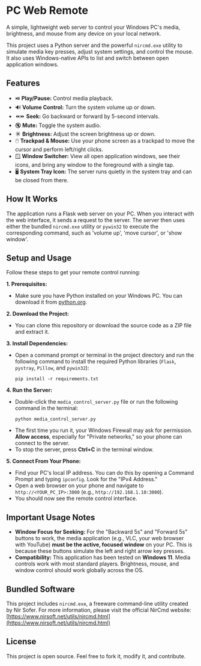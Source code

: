 # PC Web Remote

A simple, lightweight web server to control your Windows PC's media, brightness, and mouse from any device on your local network.

This project uses a Python server and the powerful `nircmd.exe` utility to simulate media key presses, adjust system settings, and control the mouse. It also uses Windows-native APIs to list and switch between open application windows.

## Features
- ⏯️ **Play/Pause:** Control media playback.
- 🔊 **Volume Control:** Turn the system volume up or down.
- ⏪⏩ **Seek:** Go backward or forward by 5-second intervals.
- 🔇 **Mute:** Toggle the system audio.
- ☀️ **Brightness:** Adjust the screen brightness up or down.
- 🖱️ **Trackpad & Mouse:** Use your phone screen as a trackpad to move the cursor and perform left/right clicks.
- 🪟 **Window Switcher:** View all open application windows, see their icons, and bring any window to the foreground with a single tap.
- 🖥️ **System Tray Icon:** The server runs quietly in the system tray and can be closed from there.

## How It Works
The application runs a Flask web server on your PC. When you interact with the web interface, it sends a request to the server. The server then uses either the bundled `nircmd.exe` utility or `pywin32` to execute the corresponding command, such as 'volume up', 'move cursor', or 'show window'.

## Setup and Usage
Follow these steps to get your remote control running:

**1. Prerequisites:**
- Make sure you have Python installed on your Windows PC. You can download it from [python.org](https://www.python.org/downloads/).

**2. Download the Project:**
- You can clone this repository or download the source code as a ZIP file and extract it.

**3. Install Dependencies:**
- Open a command prompt or terminal in the project directory and run the following command to install the required Python libraries (`Flask`, `pystray`, `Pillow`, and `pywin32`):
  ```
  pip install -r requirements.txt
  ```

**4. Run the Server:**
- Double-click the `media_control_server.py` file or run the following command in the terminal:
  ```
  python media_control_server.py
  ```
- The first time you run it, your Windows Firewall may ask for permission. **Allow access**, especially for "Private networks," so your phone can connect to the server.
- To stop the server, press **Ctrl+C** in the terminal window.

**5. Connect From Your Phone:**
- Find your PC's local IP address. You can do this by opening a Command Prompt and typing `ipconfig`. Look for the "IPv4 Address."
- Open a web browser on your phone and navigate to `http://<YOUR_PC_IP>:3000` (e.g., `http://192.168.1.10:3000`).
- You should now see the remote control interface.

## Important Usage Notes
- **Window Focus for Seeking:** For the "Backward 5s" and "Forward 5s" buttons to work, the media application (e.g., VLC, your web browser with YouTube) **must be the active, focused window** on your PC. This is because these buttons simulate the left and right arrow key presses.
- **Compatibility:** This application has been tested on **Windows 11**. Media controls work with most standard players. Brightness, mouse, and window control should work globally across the OS.

## Bundled Software
This project includes `nircmd.exe`, a freeware command-line utility created by Nir Sofer. For more information, please visit the official NirCmd website: [https://www.nirsoft.net/utils/nircmd.html](https://www.nirsoft.net/utils/nircmd.html)

## License
This project is open source. Feel free to fork it, modify it, and contribute.

